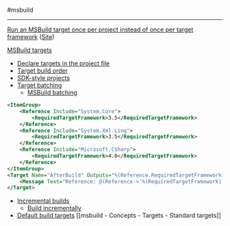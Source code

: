 #msbuild

---

[Run an MSBuild target once per project instead of once per target framework](zDOC_msbuild-multitargeting-run-target-once-per-project.mhtml) ([Site](https://lizzy-gallagher.github.io/msbuild-run-target-once-per-project/))

[MSBuild targets](https://learn.microsoft.com/en-us/visualstudio/msbuild/msbuild-targets?view=vs-2022)
- [Declare targets in the project file]()
- [Target build order](https://learn.microsoft.com/en-us/visualstudio/msbuild/msbuild-targets?view=vs-2022#target-build-order)
- [SDK-style projects](https://learn.microsoft.com/en-us/visualstudio/msbuild/msbuild-targets?view=vs-2022#sdk-style-projects)
- [Target batching](https://learn.microsoft.com/en-us/visualstudio/msbuild/msbuild-targets?view=vs-2022#target-batching)
	 - [MSBuild batching](https://learn.microsoft.com/en-us/visualstudio/msbuild/msbuild-batching?view=vs-2022)
```xml
<ItemGroup>
	<Reference Include="System.Core">
		<RequiredTargetFramework>3.5</RequiredTargetFramework>
	</Reference>
	<Reference Include="System.Xml.Linq">
		<RequiredTargetFramework>3.5</RequiredTargetFramework>
	</Reference>
	<Reference Include="Microsoft.CSharp">
		<RequiredTargetFramework>4.0</RequiredTargetFramework>
	</Reference>
</ItemGroup>
<Target Name="AfterBuild" Outputs="%(Reference.RequiredTargetFramework)">
	<Message Text="Reference: @(Reference->'%(RequiredTargetFramework)')" />
</Target>
```
- [Incremental builds](https://learn.microsoft.com/en-us/visualstudio/msbuild/msbuild-targets?view=vs-2022#incremental-builds)
	- [Build incrementally](https://learn.microsoft.com/en-us/visualstudio/msbuild/how-to-build-incrementally?view=vs-2022)
- [Default build targets](https://learn.microsoft.com/en-us/visualstudio/msbuild/msbuild-targets?view=vs-2022#default-build-targets)
[[msbuild - Concepts - Targets - Standard targets]]